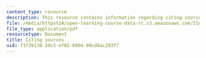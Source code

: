 ```yaml
---
content_type: resource
description: This resource contains information regarding citing sources.
file: /media/https%3A/open-learning-course-data-rc.s3.amazonaws.com/21g-222-expository-writing-for-bilingual-students-fall-2002/f1f391302dc5ef82600499cd6ac293f7_MIT21G_222F02_citing_sourc.pdf
file_type: application/pdf
resourcetype: Document
title: Citing sources
uid: f1f39130-2dc5-ef82-6004-99cd6ac293f7
---
```

